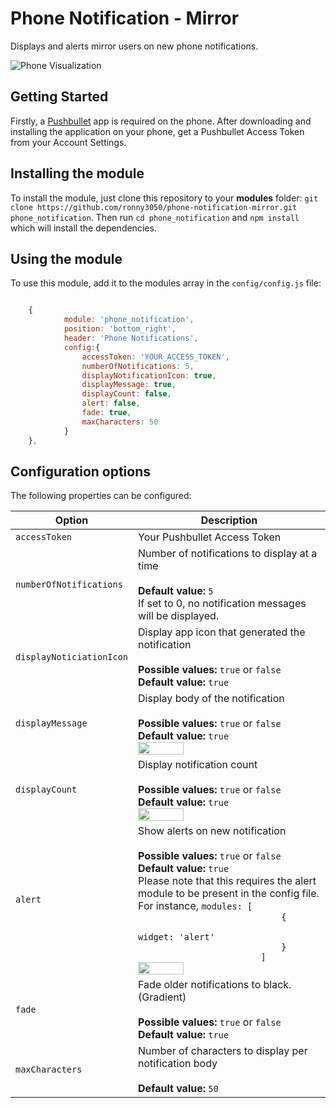 # Phone Notification - Mirror
Displays and alerts mirror users on new phone notifications. 

![Phone Visualization](https://github.com/ronny3050/phone-notification-mirror/blob/master/.github/full_preview.png)

## Getting Started
Firstly, a [Pushbullet](https://www.pushbullet.com/) app is required on the phone. After downloading and installing the application on your phone, get a Pushbullet Access Token from your Account Settings. 

## Installing the module

To install the module, just clone this repository to your __modules__ folder: `git clone https://github.com/ronny3050/phone-notification-mirror.git phone_notification`. 
Then run `cd phone_notification` and `npm install` which will install the dependencies.

## Using the module

To use this module, add it to the modules array in the `config/config.js` file:
````javascript

	{
		    module: 'phone_notification',
            position: 'bottom_right',
            header: 'Phone Notifications',
            config:{
                accessToken: 'YOUR_ACCESS_TOKEN',
                numberOfNotifications: 5,
                displayNotificationIcon: true,
                displayMessage: true,
                displayCount: false,
                alert: false,
                fade: true,
                maxCharacters: 50
            }
	},

````

## Configuration options

The following properties can be configured:

<table width="100%">
	<!-- why, markdown... -->
	<thead>
		<tr>
			<th>Option</th>
			<th width="100%">Description</th>
		</tr>
	<thead>
	<tbody>
		<tr>
			<td><code>accessToken</code></td>
			<td>Your Pushbullet Access Token<br>
			</td>
		</tr>
		<tr>
			<td><code>numberOfNotifications</code></td>
			<td>Number of notifications to display at a time<br>
				<br><b>Default value:</b> <code>5</code>
				<br>If set to 0, no notification messages will be displayed.
			</td>
		</tr>
		<tr>
			<td><code>displayNoticiationIcon</code></td>
			<td>Display app icon that generated the notification<br>
				<br><b>Possible values:</b> <code>true</code> or <code>false</code>
				<br><b>Default value:</b> <code>true</code>
			</td>
		</tr>
		<tr>
			<td><code>displayMessage</code></td>
			<td>Display body of the notification<br>
				<br><b>Possible values:</b> <code>true</code> or <code>false</code>
				<br><b>Default value:</b> <code>true</code>
				<br><img src="https://github.com/ronny3050/phone-notification-mirror/blob/master/.github/message.png" width="50%" height="0.1%"></img>
			</td>
		</tr>
		<tr>
			<td><code>displayCount</code></td>
			<td>Display notification count<br>
				<br><b>Possible values:</b> <code>true</code> or <code>false</code>
				<br><b>Default value:</b> <code>true</code>
				<br><img src="https://github.com/ronny3050/phone-notification-mirror/blob/master/.github/count.png" width="50%" height="0.1%"></img>
			</td>
		</tr>
		<tr>
			<td><code>alert</code></td>
			<td>Show alerts on new notification<br>
				<br><b>Possible values:</b> <code>true</code> or <code>false</code>
				<br><b>Default value:</b> <code>true</code>
				<br>Please note that this requires the alert module to be present in the config file. For instance,
				<code>modules: [
							{
								widget: 'alert'
							}
						]</code>
		<br><img src="https://github.com/ronny3050/phone-notification-mirror/blob/master/.github/alert.png" width="50%" height="2%"></img>			</td>
		</tr>
		<tr>
			<td><code>fade</code></td>
			<td>Fade older notifications to black. (Gradient)<br>
				<br><b>Possible values:</b> <code>true</code> or <code>false</code>
				<br><b>Default value:</b> <code>true</code>
			</td>
		</tr>
		<tr>
			<td><code>maxCharacters</code></td>
			<td>Number of characters to display per notification body<br>
				<br><b>Default value:</b> <code>50</code>
			</td>
		</tr>
	</tbody>
</table>
